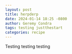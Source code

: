 ```yaml
---
layout: post
title: herpderp
date: 2024-01-14 18:25 -0800
author: Geremy Condra
tags: testing justthestart
categories: recipe
---
```


Testing testing testing